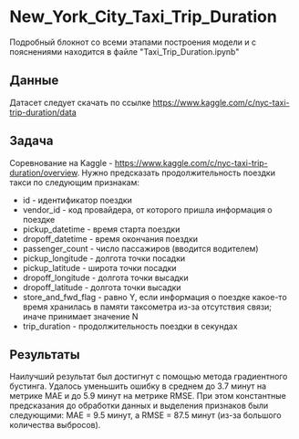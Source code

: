 # New_York_City_Taxi_Trip_Duration
Подробный блокнот со всеми этапами построения модели и с пояснениями находится в файле "Taxi_Trip_Duration.ipynb"

## Данные 

Датасет следует скачать по ссылке https://www.kaggle.com/c/nyc-taxi-trip-duration/data

## Задача

Соревнование на Kaggle - https://www.kaggle.com/c/nyc-taxi-trip-duration/overview. Нужно предсказать продолжительность поездки такси по следующим признакам:

- id - идентификатор поездки
- vendor_id - код провайдера, от которого пришла информация о поездке
- pickup_datetime - время старта поездки
- dropoff_datetime - время окончания поездки
- passenger_count - число пассажиров (вводится водителем)
- pickup_longitude - долгота точки посадки
- pickup_latitude - широта точки посадки
- dropoff_longitude - долгота точки высадки
- dropoff_latitude - долгота точки высадки
- store_and_fwd_flag - равно Y, если информация о поездке какое-то время хранилась в памяти таксометра из-за отсутствия связи; иначе принимает значение N
- trip_duration - продолжительность поездки в секундах

## Результаты

Наилучший результат был достигнут с помощью метода градиентного бустинга. Удалось уменьшить ошибку в среднем до 3.7 минут на метрике MAE и до 5.9 минут на метрике RMSE. При этом константные предсказания до обработки данных и выделения признаков были следующими: MAE = 9.5 минут, а RMSE = 87.5 минут (из-за большого количества выбросов).
